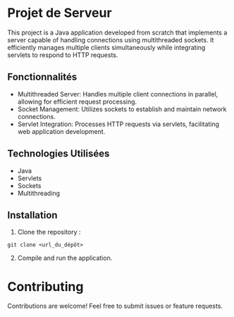 # Projet de Serveur

This project is a Java application developed from scratch that implements a server capable of handling connections using
multithreaded sockets. It efficiently manages multiple clients simultaneously while integrating servlets to respond to
HTTP requests.

## Fonctionnalités

* Multithreaded Server: Handles multiple client connections in parallel, allowing for efficient request processing.
* Socket Management: Utilizes sockets to establish and maintain network connections.
* Servlet Integration: Processes HTTP requests via servlets, facilitating web application development.

## Technologies Utilisées

* Java
* Servlets
* Sockets
* Multithreading

## Installation

1. Clone the repository :

````shell
git clone <url_du_dépôt>
````

2. Compile and run the application.

# Contributing

Contributions are welcome! Feel free to submit issues or feature requests.
